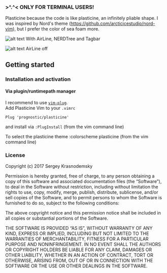 ### >^.^< ONLY FOR TERMINAL USERS!

Plasticine because the code is like plasticine, an infinitely pliable shape.
I was inspired by Nord's theme (https://github.com/arcticicestudio/nord-vim), but I prefer the color of sea foam more.


![alt text](https://github.com/prognostic/prognostic/blob/master/screenshot/screenshot.png)
With AirLine, NERDTree and Tagbar

![alt text](https://github.com/prognostic/prognostic/blob/master/screenshot/screenshot2.png)
AirLine off

## Getting started

### Installation and activation

#### Via plugin/runtimepath manager
I recommend to use [`vim-plug`](https://github.com/junegunn/vim-plug).  
Add Plasticine Vim to your `.vimrc`
```vim
Plug 'prognostic/plasticine'
```
and install via `:PlugInstall` (from the vim command line)

To select the plasticine theme
:colorscheme plasticine (from the vim command line)

### License

Copyright (c) 2017 Sergey Krasnodemsky

Permission is hereby granted, free of charge, to any person obtaining a copy of this software and associated documentation files (the “Software”), to deal in the Software without restriction, including without limitation the rights to use, copy, modify, merge, publish, distribute, sublicense, and/or sell copies of the Software, and to permit persons to whom the Software is furnished to do so, subject to the following conditions:

The above copyright notice and this permission notice shall be included in all copies or substantial portions of the Software.

THE SOFTWARE IS PROVIDED “AS IS”, WITHOUT WARRANTY OF ANY KIND, EXPRESS OR IMPLIED, INCLUDING BUT NOT LIMITED TO THE WARRANTIES OF MERCHANTABILITY, FITNESS FOR A PARTICULAR PURPOSE AND NONINFRINGEMENT. IN NO EVENT SHALL THE AUTHORS OR COPYRIGHT HOLDERS BE LIABLE FOR ANY CLAIM, DAMAGES OR OTHER LIABILITY, WHETHER IN AN ACTION OF CONTRACT, TORT OR OTHERWISE, ARISING FROM, OUT OF OR IN CONNECTION WITH THE SOFTWARE OR THE USE OR OTHER DEALINGS IN THE SOFTWARE.
